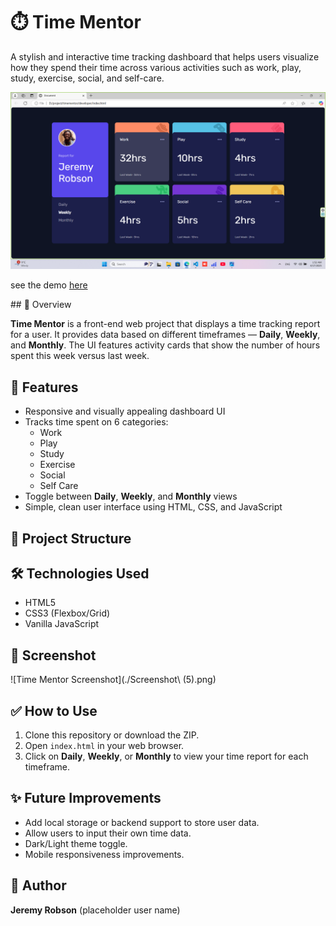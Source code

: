 # ⏱️ Time Mentor

A stylish and interactive time tracking dashboard that helps users visualize how they spend their time across various activities such as work, play, study, exercise, social, and self-care.

<img src="./assets/images/Screenshot (5).png">
<p>see the demo <a href="https://amir-mirzakhani.github.io/time-dashboard/">here</a></p>
## 📌 Overview

**Time Mentor** is a front-end web project that displays a time tracking report for a user. It provides data based on different timeframes — **Daily**, **Weekly**, and **Monthly**. The UI features activity cards that show the number of hours spent this week versus last week.

## 🚀 Features

- Responsive and visually appealing dashboard UI
- Tracks time spent on 6 categories:
  - Work
  - Play
  - Study
  - Exercise
  - Social
  - Self Care
- Toggle between **Daily**, **Weekly**, and **Monthly** views
- Simple, clean user interface using HTML, CSS, and JavaScript

## 📂 Project Structure

## 🛠️ Technologies Used

- HTML5
- CSS3 (Flexbox/Grid)
- Vanilla JavaScript

## 📸 Screenshot

![Time Mentor Screenshot](./Screenshot\ (5).png)

## ✅ How to Use

1. Clone this repository or download the ZIP.
2. Open `index.html` in your web browser.
3. Click on **Daily**, **Weekly**, or **Monthly** to view your time report for each timeframe.

## ✨ Future Improvements

- Add local storage or backend support to store user data.
- Allow users to input their own time data.
- Dark/Light theme toggle.
- Mobile responsiveness improvements.

## 👤 Author

**Jeremy Robson** (placeholder user name)
